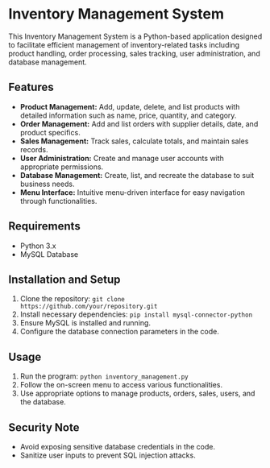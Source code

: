 # Inventory Management System

This Inventory Management System is a Python-based application designed to facilitate efficient management of inventory-related tasks including product handling, order processing, sales tracking, user administration, and database management.

## Features

- **Product Management:** Add, update, delete, and list products with detailed information such as name, price, quantity, and category.
- **Order Management:** Add and list orders with supplier details, date, and product specifics.
- **Sales Management:** Track sales, calculate totals, and maintain sales records.
- **User Administration:** Create and manage user accounts with appropriate permissions.
- **Database Management:** Create, list, and recreate the database to suit business needs.
- **Menu Interface:** Intuitive menu-driven interface for easy navigation through functionalities.

## Requirements

- Python 3.x
- MySQL Database

## Installation and Setup

1. Clone the repository: `git clone https://github.com/your/repository.git`
2. Install necessary dependencies: `pip install mysql-connector-python`
3. Ensure MySQL is installed and running.
4. Configure the database connection parameters in the code.

## Usage

1. Run the program: `python inventory_management.py`
2. Follow the on-screen menu to access various functionalities.
3. Use appropriate options to manage products, orders, sales, users, and the database.

## Security Note

- Avoid exposing sensitive database credentials in the code.
- Sanitize user inputs to prevent SQL injection attacks.
